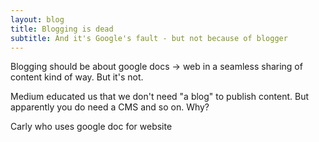 ```yaml
---
layout: blog
title: Blogging is dead
subtitle: And it's Google's fault - but not because of blogger
---
```


Blogging should be about google docs -> web in a seamless sharing of content kind of way. But it's not.

Medium educated us that we don't need "a blog" to publish content. But apparently you do need a CMS and so on. Why?

Carly who uses google doc for website